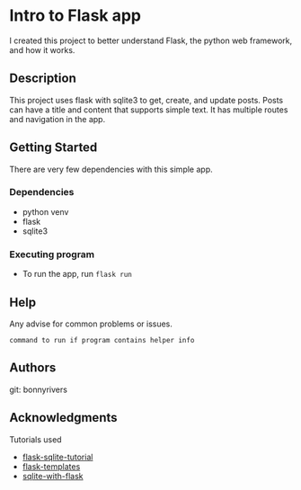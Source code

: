 # Intro to Flask app

I created this project to better understand Flask, the python web framework, and how it works. 

## Description

This project uses flask with sqlite3 to get, create, and update posts. Posts can have a title and content that supports simple text. It has multiple routes and navigation in the app.

## Getting Started

There are very few dependencies with this simple app.

### Dependencies

* python venv
* flask
* sqlite3

### Executing program

* To run the app, run
    `flask run`

## Help

Any advise for common problems or issues.
```
command to run if program contains helper info
```

## Authors

git: bonnyrivers


## Acknowledgments

Tutorials used
* [flask-sqlite-tutorial](https://www.digitalocean.com/community/tutorials/how-to-use-an-sqlite-database-in-a-flask-application)
* [flask-templates](https://www.digitalocean.com/community/tutorials/how-to-use-templates-in-a-flask-application)
* [sqlite-with-flask](https://flask.palletsprojects.com/en/2.0.x/patterns/sqlite3/)
